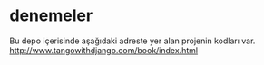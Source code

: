 denemeler
=========

Bu depo içerisinde aşağıdaki adreste yer alan projenin kodları var. 
http://www.tangowithdjango.com/book/index.html
